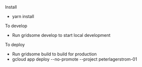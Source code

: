 Install
- yarn install

To develop
- Run gridsome develop to start local development

To deploy
- Run gridsome build to build for production
- gcloud app deploy --no-promote --project peterlagerstrom-01 